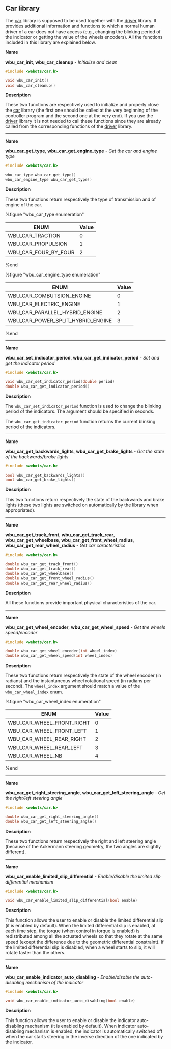 ## Car library

The [car](#car-library) library is supposed to be used together with the
[driver](driver-library.md) library. It provides additional information and
functions to which a normal human driver of a car does not have access (e.g.,
changing the blinking period of the indicator or getting the value of the wheels
encoders). All the functions included in this library are explained below.

**Name**

**wbu\_car\_init**, **wbu\_car\_cleanup** - *Initialise and clean*

```c
#include <webots/car.h>

void wbu_car_init()
void wbu_car_cleanup()
```

**Description**

These two functions are respectively used to initialize and properly close the
[car](#car-library) library (the first one should be called at the very
beginning of the controller program and the second one at the very end). If you
use the [driver](driver-library.md) library it is not needed to call these
functions since they are already called from the corresponding functions of the
[driver](driver-library.md) library.

---

**Name**

**wbu\_car\_get\_type**, **wbu\_car\_get\_engine\_type** - *Get the car and engine type*

```c
#include <webots/car.h>

wbu_car_type wbu_car_get_type()
wbu_car_engine_type wbu_car_get_type()
```

**Description**

These two functions return respectively the type of transmission and of engine
of the car.

%figure "wbu_car_type enumeration"

| ENUM                     | Value |
| ------------------------ | ----- |
| WBU\_CAR\_TRACTION       | 0     |
| WBU\_CAR\_PROPULSION     | 1     |
| WBU\_CAR\_FOUR\_BY\_FOUR | 2     |

%end

%figure "wbu_car_engine_type enumeration"

| ENUM                                   | Value |
| -------------------------------------- | ----- |
| WBU\_CAR\_COMBUTSION\_ENGINE           | 0     |
| WBU\_CAR\_ELECTRIC\_ENGINE             | 1     |
| WBU\_CAR\_PARALLEL\_HYBRID\_ENGINE     | 2     |
| WBU\_CAR\_POWER\_SPLIT\_HYBRID\_ENGINE | 3     |

%end

---

**Name**

**wbu\_car\_set\_indicator\_period**, **wbu\_car\_get\_indicator\_period** - *Set and get the indicator period*

```c
#include <webots/car.h>

void wbu_car_set_indicator_period(double period)
double wbu_car_get_indicator_period()
```

**Description**

The `wbu_car_set_indicator_period` function is used to change the blinking
period of the indicators. The argument should be specified in seconds.

The `wbu_car_get_indicator_period` function returns the current blinking period
of the indicators.

---

**Name**

**wbu\_car\_get\_backwards\_lights**, **wbu\_car\_get\_brake\_lights** - *Get the state of the backwards/brake lights*

```c
#include <webots/car.h>

bool wbu_car_get_backwards_lights()
bool wbu_car_get_brake_lights()
```

**Description**

This two functions return respectively the state of the backwards and brake
lights (these two lights are switched on automatically by the library when
appropriated).

---

**Name**

**wbu\_car\_get\_track\_front**, **wbu\_car\_get\_track\_rear**, **wbu\_car\_get\_wheelbase**, **wbu\_car\_get\_front\_wheel\_radius**, **wbu\_car\_get\_rear\_wheel\_radius** - *Get car caracteristics*

```c
#include <webots/car.h>

double wbu_car_get_track_front()
double wbu_car_get_track_rear()
double wbu_car_get_wheelbase()
double wbu_car_get_front_wheel_radius()
double wbu_car_get_rear_wheel_radius()
```

**Description**

All these functions provide important physical characteristics of the car.

---

**Name**

**wbu\_car\_get\_wheel\_encoder**, **wbu\_car\_get\_wheel\_speed** - *Get the wheels speed/encoder*

```c
#include <webots/car.h>

double wbu_car_get_wheel_encoder(int wheel_index)
double wbu_car_get_wheel_speed(int wheel_index)
```

**Description**

These two functions return respectively the state of the wheel encoder (in
radians) and the instantaneous wheel rotational speed (in radians per second).
The `wheel_index` argument should match a value of the `wbu_car_wheel_index`
enum.

%figure "wbu_car_wheel_index enumeration"

| ENUM                          | Value |
| ----------------------------- | ----- |
| WBU\_CAR\_WHEEL\_FRONT\_RIGHT | 0     |
| WBU\_CAR\_WHEEL\_FRONT\_LEFT  | 1     |
| WBU\_CAR\_WHEEL\_REAR\_RIGHT  | 2     |
| WBU\_CAR\_WHEEL\_REAR\_LEFT   | 3     |
| WBU\_CAR\_WHEEL\_NB           | 4     |

%end

---

**Name**

**wbu\_car\_get\_right\_steering\_angle**, **wbu\_car\_get\_left\_steering\_angle** - *Get the right/left steering angle*

```c
#include <webots/car.h>

double wbu_car_get_right_steering_angle()
double wbu_car_get_left_steering_angle()
```

**Description**

These two functions return respectively the right and left steering angle
(because of the Ackermann steering geometry, the two angles are slightly
different).

---

**Name**

**wbu\_car\_enable\_limited\_slip\_differential** - *Enable/disable the limited slip differential mechanism*

```c
#include <webots/car.h>

void wbu_car_enable_limited_slip_differential(bool enable)
```

**Description**

This function allows the user to enable or disable the limited differential slip
(it is enabled by default). When the limited differential slip is enabled, at
each time step, the torque (when control in torque is enabled) is redistributed
among all the actuated wheels so that they rotate at the same speed (except the
difference due to the geometric differential constraint). If the limited
differential slip is disabled, when a wheel starts to slip, it will rotate
faster than the others.

---

**Name**

**wbu\_car\_enable\_indicator\_auto\_disabling** - *Enable/disable the auto-disabling mechanism of the indicator*

```c
#include <webots/car.h>

void wbu_car_enable_indicator_auto_disabling(bool enable)
```

**Description**

This function allows the user to enable or disable the indicator auto-disabling
mechanism (it is enabled by default). When indicator auto-disabling mechanism is
enabled, the indicator is automatically switched off when the car starts
steering in the inverse direction of the one indicated by the indicator.
